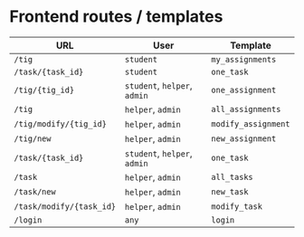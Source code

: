 # Frontend routes / templates

| URL | User | Template |
| --- | --- | --- |
| `/tig` | `student` | `my_assignments` | DONE
| `/task/{task_id}` | `student` | `one_task` | DONE
| `/tig/{tig_id}` | `student`, `helper`, `admin` | `one_assignment` | DONE
| `/tig` | `helper`, `admin` | `all_assignments` | DONE
| `/tig/modify/{tig_id}` | `helper`, `admin` | `modify_assignment` | PROGRESSING
| `/tig/new` | `helper`, `admin` | `new_assignment` | 
| `/task/{task_id}` | `student`, `helper`, `admin` | `one_task` | DONE
| `/task` | `helper`, `admin` | `all_tasks` | DONE
| `/task/new` | `helper`, `admin` | `new_task` | DONE
| `/task/modify/{task_id}` | `helper`, `admin` | `modify_task` | DONE
| `/login` | `any` | `login` | DONE